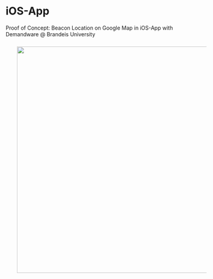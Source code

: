 # iOS-App
Proof of Concept: Beacon Location on Google Map in iOS-App with Demandware @ Brandeis University

<img src="http://i.imgur.com/MIxwWgz.jpg" align="left" height="600" Hspace="30" Vspace="10">
